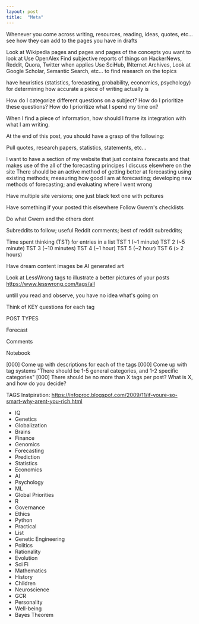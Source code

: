 ```yaml
---
layout: post
title:  "Meta"
---
```


Whenever you come across writing, resources, reading, ideas, quotes, etc...
see how they can add to the pages you have in drafts

Look at Wikipedia pages and pages and pages of the concepts you want to look at
Use OpenAlex
Find subjective reports of things on HackerNews, Reddit, Quora, Twitter when applies
Use SciHub, INternet Archives,
Look at Google Scholar, Semantic Search, etc... to find research on the topics

have heuristics (statistics, forecasting, probability, economics, psychology) for
determining how accurate a piece of writing actually is

How do I categorize different questions on a subject?
How do I prioritize these questions?
How do I prioritize what I spend my time on?

When I find a piece of information, how should I frame its integration with what I am
writing.

At the end of this post, you should have a grasp of the following:

Pull quotes, research papers,
statistics, statements, etc...

I want to have a section of my website that just contains forecasts
and that makes use of the all of the forecasting principes I discuss
elsewhere on the site
There should be an active method of getting better at forecasting using
existing methods; measuring how good I am at forecasting; developing new
methods of forecasting; and evaluating where I went wrong

Have multiple site versions; one just black text
one with pcitures

Have something if your posted this elsewhere
Follow Gwern's checklists

Do what Gwern and the others dont

Subreddits to follow;
useful Reddit comments;
best of reddit subreddits;

Time spent thinking (TST) for entries in a list
TST 1 (~1 minute)
TST 2 (~5 minute)
TST 3 (~10 minutes)
TST 4 (~1 hour)
TST 5 (~2 hour)
TST 6 (> 2 hours)

Have dream content images be AI generated art

Look at LessWrong tags to illustrate a better pictures of your
posts https://www.lesswrong.com/tags/all

untill you read and observe, you have no idea what's going on

Think of KEY questions for each tag

POST TYPES

Forecast


Comments

Notebook

[000] Come up with descriptions for each of the tags
[000] Come up with tag systems "There should be 1-5 general categories,
and 1-2 specific categories"
[000] There should be no more than X tags per post? What is X, and how do
you decide?

TAGS
Instpiration: https://infoproc.blogspot.com/2009/11/if-youre-so-smart-why-arent-you-rich.html
- IQ
- Genetics
- Globalization
- Brains
- Finance
- Genomics
- Forecasting
- Prediction
- Statistics
- Economics
- AI
- Psychology
- ML
- Global Priorities
- R
- Governance
- Ethics
- Python
- Practical
- List
- Genetic Engineering
- Politics
- Rationality
- Evolution
- Sci Fi
- Mathematics
- History
- Children
- Neuroscience
- GCR
- Personality
- Well-being
- Bayes Theorem
